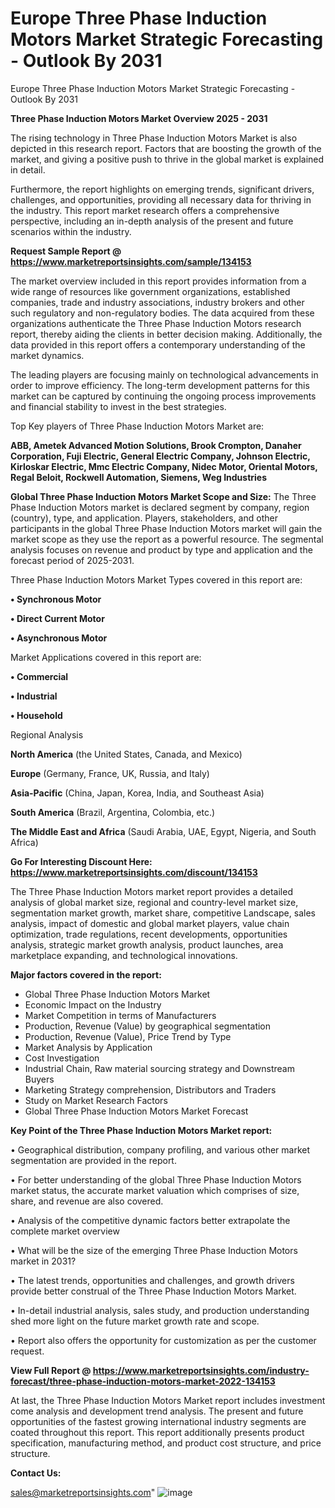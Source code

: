 # Europe Three Phase Induction Motors Market Strategic Forecasting - Outlook By 2031
Europe Three Phase Induction Motors Market Strategic Forecasting - Outlook By 2031

<Strong> Three Phase Induction Motors Market Overview 2025 - 2031</strong>

The rising technology in Three Phase Induction Motors Market is also depicted in this research report. Factors that are boosting the growth of the market, and giving a positive push to thrive in the global market is explained in detail.

Furthermore, the report highlights on emerging trends, significant drivers, challenges, and opportunities, providing all necessary data for thriving in the industry. This report market research offers a comprehensive perspective, including an in-depth analysis of the present and future scenarios within the industry.

<strong>Request Sample Report @ <a href=https://www.marketreportsinsights.com/sample/134153>https://www.marketreportsinsights.com/sample/134153</a></strong>

The market overview included in this report provides information from a wide range of resources like government organizations, established companies, trade and industry associations, industry brokers and other such regulatory and non-regulatory bodies. The data acquired from these organizations authenticate the Three Phase Induction Motors research report, thereby aiding the clients in better decision making. Additionally, the data provided in this report offers a contemporary understanding of the market dynamics.

The leading players are focusing mainly on technological advancements in order to improve efficiency. The long-term development patterns for this market can be captured by continuing the ongoing process improvements and financial stability to invest in the best strategies.

Top Key players of Three Phase Induction Motors Market are:

<strong>ABB, Ametek Advanced Motion Solutions, Brook Crompton, Danaher Corporation, Fuji Electric, General Electric Company, Johnson Electric, Kirloskar Electric, Mmc Electric Company, Nidec Motor, Oriental Motors, Regal Beloit, Rockwell Automation, Siemens, Weg Industries</strong>

<strong><b>Global Three Phase Induction Motors Market Scope and Size:</b></strong>
The Three Phase Induction Motors market is declared segment by company, region (country), type, and application. Players, stakeholders, and other participants in the global Three Phase Induction Motors market will gain the market scope as they use the report as a powerful resource. The segmental analysis focuses on revenue and product by type and application and the forecast period of 2025-2031.

Three Phase Induction Motors Market Types covered in this report are:

<strong>• Synchronous Motor

• Direct Current Motor

• Asynchronous Motor</strong>

Market Applications covered in this report are:

<strong>• Commercial

• Industrial

• Household</strong> 

Regional Analysis

<strong>North America</strong> (the United States, Canada, and Mexico)

<strong>Europe</strong> (Germany, France, UK, Russia, and Italy)

<strong>Asia-Pacific</strong> (China, Japan, Korea, India, and Southeast Asia)

<strong>South America</strong> (Brazil, Argentina, Colombia, etc.)

<strong>The Middle East and Africa</strong> (Saudi Arabia, UAE, Egypt, Nigeria, and South Africa)

<strong>Go For Interesting Discount Here: <a href=https://www.marketreportsinsights.com/discount/134153>https://www.marketreportsinsights.com/discount/134153</a></strong>

The Three Phase Induction Motors market report provides a detailed analysis of global market size, regional and country-level market size, segmentation market growth, market share, competitive Landscape, sales analysis, impact of domestic and global market players, value chain optimization, trade regulations, recent developments, opportunities analysis, strategic market growth analysis, product launches, area marketplace expanding, and technological innovations.

<strong><b>Major factors covered in the report:</b></strong>
<ul>
  <li>Global Three Phase Induction Motors Market </li>
  <li>Economic Impact on the Industry</li>
  <li>Market Competition in terms of Manufacturers</li>
  <li>Production, Revenue (Value) by geographical segmentation</li>
  <li>Production, Revenue (Value), Price Trend by Type</li>
  <li>Market Analysis by Application</li>
  <li>Cost Investigation</li>
  <li>Industrial Chain, Raw material sourcing strategy and Downstream Buyers</li>
  <li>Marketing Strategy comprehension, Distributors and Traders</li>
  <li>Study on Market Research Factors</li>
  <li>Global Three Phase Induction Motors Market Forecast</li>
</ul>

<strong><b>Key Point of the Three Phase Induction Motors Market report:</b></strong>

• Geographical distribution, company profiling, and various other market segmentation are provided in the report.

• For better understanding of the global Three Phase Induction Motors market status, the accurate market valuation which comprises of size, share, and revenue are also covered.

• Analysis of the competitive dynamic factors better extrapolate the complete market overview

• What will be the size of the emerging Three Phase Induction Motors market in 2031?

• The latest trends, opportunities and challenges, and growth drivers provide better construal of the Three Phase Induction Motors Market.

• In-detail industrial analysis, sales study, and production understanding shed more light on the future market growth rate and scope.

• Report also offers the opportunity for customization as per the customer request.

<strong><b>View Full Report @ <a href=https://www.marketreportsinsights.com/industry-forecast/three-phase-induction-motors-market-2022-134153>https://www.marketreportsinsights.com/industry-forecast/three-phase-induction-motors-market-2022-134153</a></b></strong>


At last, the Three Phase Induction Motors Market report includes investment come analysis and development trend analysis. The present and future opportunities of the fastest growing international industry segments are coated throughout this report. This report additionally presents product specification, manufacturing method, and product cost structure, and price structure.

<strong>Contact Us:</strong>

sales@marketreportsinsights.com"
![image](https://github.com/user-attachments/assets/d1af2a77-6760-462d-9ddd-1972e231da46)
